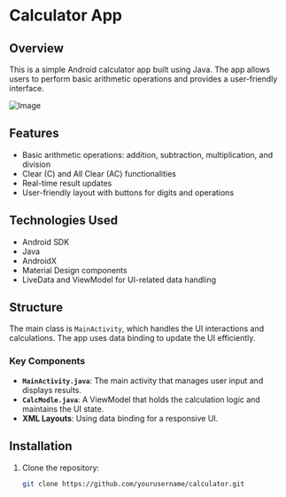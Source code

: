 # Calculator App

## Overview

This is a simple Android calculator app built using Java. The app allows users to perform basic arithmetic operations and provides a user-friendly interface.

![Image](https://github.com/user-attachments/assets/c8ae930c-b00a-4897-aeb1-c9acd49b78f0)


## Features

- Basic arithmetic operations: addition, subtraction, multiplication, and division
- Clear (C) and All Clear (AC) functionalities
- Real-time result updates
- User-friendly layout with buttons for digits and operations

## Technologies Used

- Android SDK
- Java
- AndroidX
- Material Design components
- LiveData and ViewModel for UI-related data handling

## Structure

The main class is `MainActivity`, which handles the UI interactions and calculations. The app uses data binding to update the UI efficiently.

### Key Components

- **`MainActivity.java`**: The main activity that manages user input and displays results.
- **`CalcModle.java`**: A ViewModel that holds the calculation logic and maintains the UI state.
- **XML Layouts**: Using data binding for a responsive UI.

## Installation

1. Clone the repository:
   ```bash
   git clone https://github.com/yourusername/calculator.git

